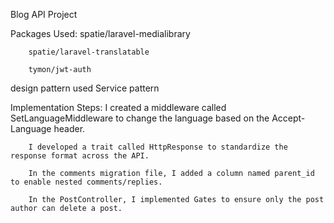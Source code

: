 Blog API Project

Packages Used:
        spatie/laravel-medialibrary

        spatie/laravel-translatable

        tymon/jwt-auth

design pattern used
        Service pattern

Implementation Steps:
        I created a middleware called SetLanguageMiddleware to change the language based on the Accept-Language header.

        I developed a trait called HttpResponse to standardize the response format across the API.

        In the comments migration file, I added a column named parent_id to enable nested comments/replies.

        In the PostController, I implemented Gates to ensure only the post author can delete a post.
